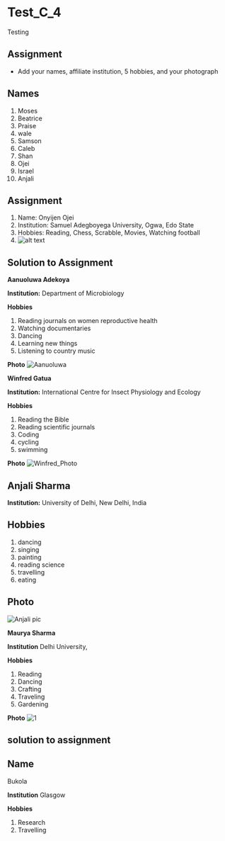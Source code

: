 # Test_C_4
Testing

## Assignment

*  Add your names, affiliate institution, 5  hobbies, and your photograph

## Names

1. Moses
2. Beatrice
3. Praise
4. wale
5. Samson
7. Caleb
8. Shan
9. Ojei
10. Israel
11. Anjali

## Assignment 
1. Name: Onyijen Ojei
2. Institution: Samuel Adegboyega University, Ogwa, Edo State 
3. Hobbies: Reading, Chess, Scrabble, Movies, Watching football
4. ![alt text](http://url/to/images/IMG-20210505-WA0002.jpg)

## Solution to Assignment 

**Aanuoluwa Adekoya**

**Institution:** Department of Microbiology 

**Hobbies**
1. Reading journals on women reproductive health
2. Watching documentaries
3. Dancing 
4. Learning new things
5. Listening to country music

**Photo**
![Aanuoluwa](https://drive.google.com/file/d/1QlzYzJRk5lPiR9a4QW7TEMWt9d17bBJE/view?usp=sharing)

**Winfred Gatua**

**Institution:** International Centre for Insect Physiology and Ecology

**Hobbies**
1. Reading the Bible
2. Reading scientific journals
3. Coding
4. cycling
5. swimming

**Photo**
![Winfred_Photo](https://pbs.twimg.com/media/EvdtF5ZWQAIHwJI.jpg)


## Anjali Sharma

**Institution:** University of Delhi, New Delhi, India

## Hobbies

1. dancing
2. singing
3. painting
4. reading science
5. travelling
6. eating

## Photo
![Anjali pic](https://user-images.githubusercontent.com/85507983/122513701-619ed300-d028-11eb-887e-338b79eed3a2.jpg)


**Maurya Sharma**

**Institution** Delhi University,

**Hobbies**
1. Reading
2. Dancing
3. Crafting
4. Traveling
5. Gardening

**Photo**
![1](https://user-images.githubusercontent.com/85487409/122531304-ff040200-d03c-11eb-98f9-4b6c30d72576.jpg)



## solution to assignment 

## Name
Bukola

**Institution**
Glasgow

**Hobbies**
1. Research
2. Travelling 
